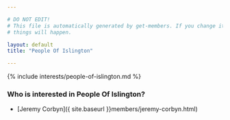 ```yaml
---

# DO NOT EDIT!
# This file is automatically generated by get-members. If you change it, bad
# things will happen.

layout: default
title: "People Of Islington"

---
```


{% include interests/people-of-islington.md %}

### Who is interested in People Of Islington?


* [Jeremy Corbyn]({ site.baseurl }}members/jeremy-corbyn.html)
